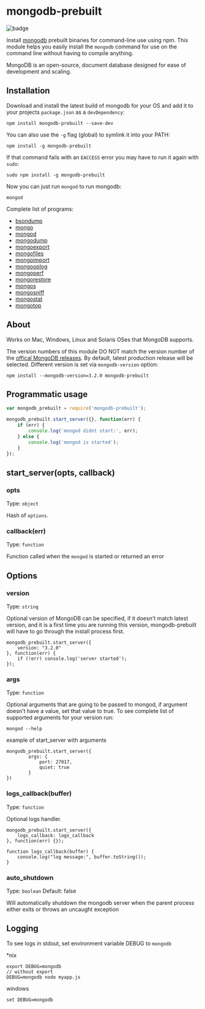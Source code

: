 # mongodb-prebuilt


![badge](https://nodei.co/npm/mongodb-prebuilt.png?downloads=true)

Install [mongodb](https://github.com/mongodb/mongo) prebuilt binaries for command-line use using npm. This module helps you easily install the `mongodb` command for use on the command line without having to compile anything.

MongoDB is an open-source, document database designed for ease of development and scaling.

## Installation

Download and install the latest build of mongodb for your OS and add it to your projects `package.json` as a `devDependency`:

```
npm install mongodb-prebuilt --save-dev
```

You can also use the `-g` flag (global) to symlink it into your PATH:

```
npm install -g mongodb-prebuilt
```

If that command fails with an `EACCESS` error you may have to run it again with `sudo`:

```
sudo npm install -g mongodb-prebuilt
```

Now you can just run `mongod` to run mongodb:

```
mongod
```

Complete list of programs:

- [bsondump](https://docs.mongodb.org/manual/reference/program/bsondump/)
- [mongo](https://docs.mongodb.org/manual/reference/program/mongo/)
- [mongod](https://docs.mongodb.org/manual/reference/program/mongod/)
- [mongodump](https://docs.mongodb.org/manual/reference/program/mongodump/)
- [mongoexport](https://docs.mongodb.org/manual/reference/program/mongoexport/)
- [mongofiles](https://docs.mongodb.org/manual/reference/program/mongofiles/)
- [mongoimport](https://docs.mongodb.org/manual/reference/program/mongoimport/)
- [mongooplog](https://docs.mongodb.org/manual/reference/program/mongooplog/)
- [mongoperf](https://docs.mongodb.org/manual/reference/program/mongoperf/)
- [mongorestore](https://docs.mongodb.org/manual/reference/program/mongorestore/)
- [mongos](https://docs.mongodb.org/manual/reference/program/mongos/)
- [mongosniff](https://docs.mongodb.org/manual/reference/program/mongosniff/)
- [mongostat](https://docs.mongodb.org/manual/reference/program/mongostat/)
- [mongotop](https://docs.mongodb.org/manual/reference/program/mongotop/)

## About

Works on Mac, Windows, Linux and Solaris OSes that MongoDB supports.

The version numbers of this module DO NOT match the version number of the [offical MongoDB releases](https://www.mongodb.org/downloads#production). By default, latest production release will be selected. Different version is set via `mongodb-version`
option:

```
npm install --mongodb-version=3.2.0 mongodb-prebuilt
```

## Programmatic usage

``` js
var mongodb_prebuilt = require('mongodb-prebuilt');

mongodb_prebuilt.start_server({}, function(err) {
	if (err) {
		console.log('mongod didnt start:', err);
	} else {
		console.log('mongod is started');
	}
});
```

## start_server(opts, callback)

### opts
Type: `object`

Hash of `options`.

### callback(err)
Type: `function`

Function called when the `mongod` is started or returned an error

## Options

### version
Type: `string`

Optional version of MongoDB can be specified, if it doesn't match latest
version, and it is a first time you are running this version, mongodb-prebuilt
will have to go through the install process first.

```
mongodb_prebuilt.start_server({
	version: "3.2.0"
}, function(err) {
	if (!err) console.log('server started');
});
```

### args
Type: `function`

Optional arguments that are going to be passed to mongod, if argument doesn't
have a value, set that value to true. To see complete list of supported
arguments for your version run:
```
mongod --help
```

example of start_server with arguments
```
mongodb_prebuilt.start_server({
		args: {
			port: 27017,
			quiet: true
		}
})
```

### logs_callback(buffer)
Type: `function`

Optional logs handler.

```
mongodb_prebuilt.start_server({
	logs_callback: logs_callback
}, function(err) {});

function logs_callback(buffer) {
	console.log("log message:", buffer.toString());
}
```

### auto_shutdown
Type: `boolean`
Default: false

Will automatically shutdown the mongodb server when the parent process either exits or throws an uncaught exception

## Logging
To see logs in stdout, set environment variable DEBUG to `mongodb`

*nix
```
export DEBUG=mongodb
// without export
DEBUG=mongodb node myapp.js
```

windows
```
set DEBUG=mongodb
```
